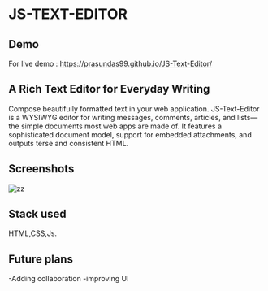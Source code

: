 # JS-TEXT-EDITOR


 
 ## Demo
 For live demo : https://prasundas99.github.io/JS-Text-Editor/
 
## A Rich Text Editor for Everyday Writing
Compose beautifully formatted text in your web application. JS-Text-Editor is a WYSIWYG editor for writing messages, comments, articles, and lists—the simple documents most web apps are made of. It features a sophisticated document model, support for embedded attachments, and outputs terse and consistent HTML.

## Screenshots
 ![zz](https://user-images.githubusercontent.com/58937669/100249749-ed54f300-2f62-11eb-9dc0-57603d67f82d.JPG)


## Stack used
HTML,CSS,Js.

## Future plans
  -Adding collaboration
  -improving UI
